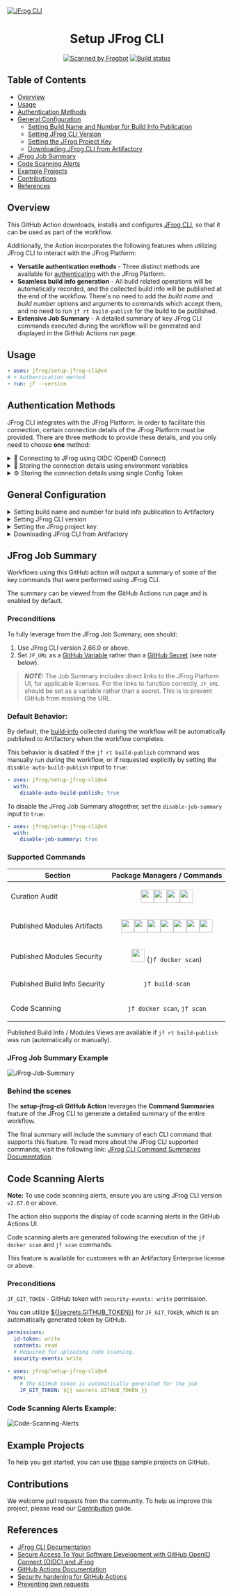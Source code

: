 [![JFrog CLI](images/readme_image.png)](#readme)

<div align="center">

# Setup JFrog CLI

[![Scanned by Frogbot](https://raw.github.com/jfrog/frogbot/master/images/frogbot-badge.svg)](https://github.com/jfrog/frogbot#readme)
[![Build status](https://github.com/jfrog/setup-jfrog-cli/workflows/Test/badge.svg)](https://github.com/jfrog/setup-jfrog-cli/actions)

</div>

## Table of Contents

-   [Overview](#overview)
-   [Usage](#usage)
-   [Authentication Methods](#Authentication-Methods)
-   [General Configuration](#general-configuration)
    -   [Setting Build Name and Number for Build Info Publication](#setting-build-name-and-number-for-build-info-publication)
    -   [Setting JFrog CLI Version](#setting-jfrog-cli-version)
    -   [Setting the JFrog Project Key](#setting-the-jfrog-project-key)
    -   [Downloading JFrog CLI from Artifactory](#downloading-jfrog-cli-from-artifactory)
-   [JFrog Job Summary](#jfrog-job-summary)
-   [Code Scanning Alerts](#code-scanning-alerts)
-   [Example Projects](#example-projects)
-   [Contributions](#contributions)
-   [References](#references)

## Overview

This GitHub Action downloads, installs and configures [JFrog CLI](https://docs.jfrog-applications.jfrog.io/jfrog-applications/jfrog-cli), so that it can be used as part of the workflow.

Additionally, the Action incorporates the following features when utilizing JFrog CLI to interact with the JFrog Platform:

-   **Versatile authentication methods** - Three distinct methods are available for [authenticating](#Authentication-Methods) with the JFrog Platform.
-   **Seamless build info generation** - All build related operations will be automatically recorded, and the collected build info will be published at the end of the workflow. There's no need to add the _build name_ and _build number_ options and arguments to commands which accept them, and no need to run `jf rt build-publish` for the build to be published.
-   **Extensive Job Summary** - A detailed summary of key JFrog CLI commands executed during the workflow will be generated and displayed in the GitHub Actions run page. 

## Usage

```yml
- uses: jfrog/setup-jfrog-cli@v4
# + Authentication method
- run: jf --version
```

## Authentication Methods

JFrog CLI integrates with the JFrog Platform. In order to facilitate this connection, certain connection details of the JFrog Platform must be provided.
There are three methods to provide these details, and you only need to choose **one** method:

<details>
    <summary>👤 Connecting to JFrog using OIDC (OpenID Connect)</summary>

### General

The sensitive connection details, such as the access token used by JFrog CLI on the JFrog platform, can be automatically generated by the action instead of storing it as a secret in GitHub.
This is made possible by leveraging the OpenID-Connect (OIDC) protocol.
This protocol can authenticate the workflow issuer and supply a valid access token, requiring only the JF_URL environment variable.
Learn more about this integration in [this](https://jfrog.com/blog/secure-access-development-jfrog-github-oidc) blog post.
To utilize the OIDC protocol, follow these steps:

### JFrog Platform configuration

1. **Configure an OIDC Integration**: This phase sets an integration between GitHub Actions to the JFrog platform.
    1. Navigate to the Administration tab In the JFrog Platform UI
    2. Click `General` | `Manage Integrations`
    3. Click `New Integration` | `OpenID Connect`:
       ![New Integration](images/new_oidc_integration.png)
    4. Configure the OIDC integration:
       ![Configure OIDC integration](images/configure_oidc_integration.png)

| NOTE:                                                                                                                                                                                                                                          |
|------------------------------------------------------------------------------------------------------------------------------------------------------------------------------------------------------------------------------------------------|
| The value specified as the 'Provider Name' should be used as the oidc-provider-name input in [Workflow configuration step 2](#workflowstep2) below.                                                                                            |
| The 'Audience' field does not represent the 'aud' claim for insertion into the identity-mapping in [Platform configuration step 2](#platformstep2) below. Only the claims included in the Claims Json created during step 2 will be validated. |

<div id="platformstep2"></div>

2.  **Configure an identity mapping**: This phase sets an integration between a particular GitHub repository to the JFrog platform.

    An identity mapping is a configuration object utilized by the JFrog Platform to associate incoming OIDC claims with particular selected fields. These fields might include `repository`, `actor`, `workflow`, and others.
    To configure the identity mapping, click on the identity mapping created in section 1 and then click on `Add Identity Mapping`. Fill in priority 1 and fill out all required fields:
    ![New OIDC Integration](images/identity_mapping.png)

    You have the flexibility to define any valid list of claims required for request authentication. You can check a list of the possible claims [here](https://docs.github.com/en/actions/deployment/security-hardening-your-deployments/about-security-hardening-with-openid-connect#understanding-the-oidc-token).
    Example Claims JSON:

    ```json
    {
        "repository": "repository-owner/repository-name"
    }
    ```



### Workflow configuration

1.  **Set required permissions**: In the course of the protocol's execution, it's imperative to acquire a JSON Web Token (JWT) from GitHub's OIDC provider. To request this token, it's essential to configure the specified permission in the workflow file:

    ```yml
    permissions:
        id-token: write
    ```

    <div id="workflowstep2"></div>

2.  **Pass the 'oidc-provider-name' input to the Action (Required)**: The 'oidc-provider-name' parameter designates the OIDC configuration whose one of its identity mapping should align with the generated JWT claims. This input needs to align with the 'Provider Name' value established within the OIDC configuration in the JFrog Platform.
3.  **Pass the 'oidc-audience' input to the Action (Optional)**: The 'oidc-audience' input defines the intended recipients of an ID token (JWT), ensuring access is restricted to authorized recipients for the JFrog Platform. By default, it contains the URL of the GitHub repository owner. It enforces a condition, allowing only workflows within the designated repository/organization to request an access token. Read more about it [here](https://docs.github.com/en/actions/deployment/security-hardening-your-deployments/about-security-hardening-with-openid-connect#customizing-the-audience-value).

Example step utilizing OpenID Connect:

```yml
- uses: jfrog/setup-jfrog-cli@v4
  env:
      JF_URL: ${{ vars.JF_URL }}
  with:
      oidc-provider-name: setup-jfrog-cli
```

**Notice:** When using OIDC authentication, this action outputs both the OIDC token and the OIDC token username. These can be utilized within the current workflow to log into the JFrog platform through other actions or clients (e.g., for use with `docker login`). The added outputs are `oidc-token` and `oidc-user`, respectively.

</details>

<details>
    <summary>🔐 Storing the connection details using environment variables</summary>

### 
The connection details of the JFrog platform used by this action can be stored as [GitHub secrets](https://docs.github.com/en/actions/security-for-github-actions/security-guides/using-secrets-in-github-actions#creating-secrets-for-a-repository) (or [GitHub Variables](https://docs.github.com/en/actions/writing-workflows/choosing-what-your-workflow-does/variables) for non-secret values)

You can set the connection details to your JFrog Platform by using one of the following combinations:

1. JF_URL (no authentication)
2. JF_URL + JF_USER + JF_PASSWORD (basic authentication)
3. JF_URL + JF_ACCESS_TOKEN (authentication using a JFrog Access Token)

You can use these environment variables in your workflow as follows:

```yml
- uses: jfrog/setup-jfrog-cli@v4
  env:
    # JFrog Platform url
    JF_URL: ${{ vars.JF_URL }} # or 'https://acme.jfrog.io'

    # Basic authentication credentials
    JF_USER: ${{ secrets.JF_USER }}
    JF_PASSWORD: ${{ secrets.JF_PASSWORD }}
    # or
    # JFrog Platform access token
    JF_ACCESS_TOKEN: ${{ secrets.JF_ACCESS_TOKEN }}
- run: |
    jf rt ping
```

</details>

<details>
    <summary>⚙️ Storing the connection details using single Config Token</summary>

### 

1. Make sure JFrog CLI is installed on your local machine by running `jf -v`.
2. Configure the details of the JFrog platform by running `jf c add`.
3. Export the details of the JFrog platform you configured, using the server ID you chose. Do this by running `jf c export <SERVER ID>`.
4. Copy the generated Config Token to the clipboard and save it as a secret on GitHub.

To use the saved JFrog platform configuration in the workflow, all you need to do it to expose the secret to the workflow.
The secret should be exposed as an environment variable with the _JF*ENV*_ prefix.
Here's how you do this:

```yml
- uses: jfrog/setup-jfrog-cli@v4
  env:
      JF_ENV_1: ${{ secrets.JF_SECRET_ENV_1 }}
- run: |
      # Ping the server
      jf rt ping
```

As you can see in the example above, we created a secret named _JF_SECRET_ENV_1_ and exposed it to the workflow
as the _JF_ENV_1_ environment variable. That's it - the ping command will now ping the configured Artifactory server.

If you have multiple Config Tokens as secrets, you can use all of them in the workflow as follows:

```yml
- uses: jfrog/setup-jfrog-cli@v4
  env:
      JF_ENV_1: ${{ secrets.JF_SECRET_ENV_1 }}
      JF_ENV_2: ${{ secrets.JF_SECRET_ENV_2 }}
- run: |
      # Set the utilized JFrog configuration by providing the server ID (configured by the 'jf c add' command).
      jf c use local-1
      # Ping local-1 Artifactory server
      jf rt ping
      # Now use the second sever configuration exposed to the Action.
      jf c use local-2
      # Ping local-2 Artifactory server
      jf rt ping
```

| Important: When exposing more than one JFrog configuration to the Action, you should always add the `jf c use` command to specify the server to use. |
|------------------------------------------------------------------------------------------------------------------------------------------------------|

| Important: If both Config Token(`JF_ENV_*`) and separate environment variables(`JF_URL`, ...) are provided, the default config will be the Config Token. To make the above separate environment variables as the default config use `jf c use setup-jfrog-cli-server` |
|-----------------------------------------------------------------------------------------------------------------------------------------------------------------------------------------------------------------------------------------------------------------------|

</details>

## General Configuration
<details>
    <summary>Setting build name and number for build info publication to Artifactory</summary>

### Setting Build Name and Number for Build Info Publication
Build info collection and publication to Artifactory happens seamlessly when using the action in your workflow.\
The Action automatically sets the following environment variables:
_JFROG_CLI_BUILD_NAME_ and _JFROG_CLI_BUILD_NUMBER_ with the workflow name and run number respectively.
You therefore don't need to specify the build name and build number on any of the build related JFrog CLI commands.

In the following example, all downloaded files are registered as dependencies of the build and all uploaded files
are registered as the build artifacts.

```yml
- run: |
      jf rt download "my-repo/artifacts/*" local-dir/
      jf rt upload "local-dir/*" new-repo/my-artifacts/
      jf rt build-publish
```

You may override the default build name and number by setting the following environment variables in your workflow:
```yml
env:
  JFROG_CLI_BUILD_NAME: "Custom build name"
  JFROG_CLI_BUILD_NUMBER: "123"
```
</details>

<details>
    <summary>Setting JFrog CLI version</summary>

### Setting JFrog CLI Version

By default, the JFrog CLI version set in [action.yml](https://github.com/jfrog/setup-jfrog-cli/blob/master/action.yml) is used. To set a specific version, add the _version_ input as follows:

```yml
- uses: jfrog/setup-jfrog-cli@v4
  with:
      version: X.Y.Z
```

It is also possible to set the latest JFrog CLI version by adding the _version_ input as follows:

```yml
- uses: jfrog/setup-jfrog-cli@v4
  with:
      version: latest
```

| Important: Only JFrog CLI versions 1.46.4 or above are supported. |
|-------------------------------------------------------------------|

</details>

<details>
    <summary>Setting the JFrog project key</summary>

### Setting the JFrog Project Key

[JFrog Projects](https://jfrog.com/help/r/jfrog-platform-administration-documentation/projects) are a management entity that hosts all your resources related to a specific project,
such as repositories, builds and Release Bundles.

By default, the JFrog CLI accepts a project flag in some of its commands. 
You can set the project key in the environment variable ```JF_PROJECT``` to avoid passing it in each command.

```yml
- uses: jfrog/setup-jfrog-cli@v4
  env:
      JF_PROJECT: "project-key"
```
</details>

<details>
    <summary>Downloading JFrog CLI from Artifactory</summary>

### Downloading JFrog CLI from Artifactory

If your agent has no Internet access, you can configure the workflow to download JFrog CLI from a [remote repository](https://www.jfrog.com/confluence/display/JFROG/Remote+Repositories) in your JFrog Artifactory, which is configured to proxy the official download URL.

Here's how you do this:

1. Create a remote repository in Artifactory. Name the repository jfrog-cli-remote and set its URL to https://releases.jfrog.io/artifactory/jfrog-cli/
2. Set _download-repository_ input to jfrog-cli-remote:

    ```yml
    - uses: jfrog/setup-jfrog-cli@v4
      env:
          # JFrog platform url (for example: https://acme.jfrog.io)
          JF_URL: ${{ vars.JF_URL }}
          JF_ACCESS_TOKEN: ${{ secrets.JF_ACCESS_TOKEN }}

      with:
          download-repository: jfrog-cli-remote
    ```
</details>

## JFrog Job Summary

Workflows using this GitHub action will output a summary of some of the key commands that were performed using JFrog CLI.

The summary can be viewed from the GitHub Actions run page and is enabled by default.

### Preconditions
To fully leverage from the JFrog Job Summary, one should:
1. Use JFrog CLI version 2.66.0 or above.
2. Set `JF_URL` as a [GitHub Variable](https://docs.github.com/en/actions/writing-workflows/choosing-what-your-workflow-does/variables) rather than a [GitHub Secret](https://docs.github.com/en/actions/security-for-github-actions/security-guides/using-secrets-in-github-actions#creating-secrets-for-a-repository) (see note below).

> **_NOTE:_** The Job Summary includes direct links to the JFrog Platform UI, for applicable licenses. 
For the links to function correctly,
`JF_URL` should be set as a variable rather than a secret.
This is to prevent GitHub from masking the URL.

### Default Behavior:

By default, the [build-info](https://jfrog.com/help/r/jfrog-pipelines-documentation/buildinfo) collected during the workflow will be automatically published to Artifactory when the workflow completes. 

This behavior is disabled if the `jf rt build-publish` command was manually run during the workflow, or if requested explicitly by setting the `disable-auto-build-publish` input to `true`:

```yml
- uses: jfrog/setup-jfrog-cli@v4
  with:
    disable-auto-build-publish: true
```

To disable the JFrog Job Summary altogether, set the `disable-job-summary` input to `true`:

```yml
- uses: jfrog/setup-jfrog-cli@v4
  with:
    disable-job-summary: true
```

### Supported Commands
| Section                       | Package Managers / Commands                                                                                                                                                                                                                                                                                                                        |
|-------------------------------|----------------------------------------------------------------------------------------------------------------------------------------------------------------------------------------------------------------------------------------------------------------------------------------------------------------------------------------------------|
| Curation Audit                | <p align="center"><img src="images/icons/maven.svg" width="30"><img src="images/icons/npm.svg" width="30"><img src="images/icons/pypi.svg" width="30"><img src="images/icons/go.svg" width="30"></p>                                                                                                                                               |
| Published Modules Artifacts   | <p align="center"><img src="images/icons/docker.svg" width="30"><img src="images/icons/maven.svg" width="30"><img src="images/icons/npm.svg" width="30"><img src="images/icons/pypi.svg" width="30"><img src="images/icons/go.svg" width="30"><img src="images/icons/terraform.svg" width="30"><img src="images/icons/generic.svg" width="30"></p> |
| Published Modules Security    | <p align="center"><img src="images/icons/docker.svg" width="30"> (`jf docker scan`)</p>                                                                                                                                                                                                                                                            |
| Published Build Info Security | <p align="center">`jf build-scan`</p>                                                                                                                                                                                                                                                                                                              |
| Code Scanning                 | <p align="center">`jf docker scan`, `jf scan`</p>                                                                                                                                                                                                                                                                                                  |

Published Build Info / Modules Views are available if `jf rt build-publish` was run (automatically or manually).

### JFrog Job Summary Example

![JFrog-Job-Summary](images/job_summary.png)

### Behind the scenes
The **setup-jfrog-cli GitHub Action** leverages the **Command Summaries** feature of the JFrog CLI
to generate a detailed summary of the entire workflow.

The final summary will include the summary of each CLI command that supports this feature.
To read more about the JFrog CLI supported commands, visit the following link:
[JFrog CLI Command Summaries Documentation](https://docs.jfrog-applications.jfrog.io/jfrog-applications/jfrog-cli/cli-command-summaries).

## Code Scanning Alerts

**Note:** To use code scanning alerts, ensure you are using JFrog CLI version `v2.67.0` or above.


The action also supports the display of code scanning alerts in the GitHub Actions UI.

Code scanning alerts are generated following the execution of the `jf docker scan` and `jf scan` commands.

This feature is available for customers with an Artifactory Enterprise license or above.

### Preconditions
`JF_GIT_TOKEN` - GitHub token with `security-events: write` permission.

You can utilize [$\{{secrets.GITHUB\_TOKEN\}}](https://docs.github.com/en/actions/security-guides/automatic-token-authentication) for `JF_GIT_TOKEN`, which is an automatically generated token by GitHub.

```yaml
permissions:
  id-token: write
  contents: read
  # Required for uploading code scanning.
  security-events: write
```

``` yaml
- uses: jfrog/setup-jfrog-cli@v4
  env:
    # The GitHub token is automatically generated for the job
    JF_GIT_TOKEN: ${{ secrets.GITHUB_TOKEN }}
```

### Code Scanning Alerts Example:

![Code-Scanning-Alerts](images/code-scanning.png)

## Example Projects

To help you get started, you can use [these](https://github.com/jfrog/project-examples/tree/master/github-action-examples) sample projects on GitHub.

## Contributions

We welcome pull requests from the community. To help us improve this project, please read our [Contribution](./CONTRIBUTING.md#-guidelines) guide.

## References

-   [JFrog CLI Documentation](https://docs.jfrog-applications.jfrog.io/jfrog-applications/jfrog-cli)
-   [Secure Access To Your Software Development with GitHub OpenID Connect (OIDC) and JFrog](https://jfrog.com/blog/secure-access-development-jfrog-github-oidc/)
-   [GitHub Actions Documentation](https://docs.github.com/en/actions)
-   [Security hardening for GitHub Actions](https://docs.github.com/en/actions/security-guides/security-hardening-for-github-actions)
-   [Preventing pwn requests](https://securitylab.github.com/research/github-actions-preventing-pwn-requests/)
